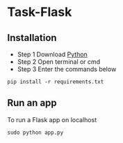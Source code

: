 # Task-Flask
## Installation

- Step 1 Download [Python](https://www.python.org/downloads/)
- Step 2 Open terminal or cmd 
- Step 3 Enter the commands below

```
pip install -r requirements.txt

```

## Run an app 
To run a Flask app on localhost

```
sudo python app.py
